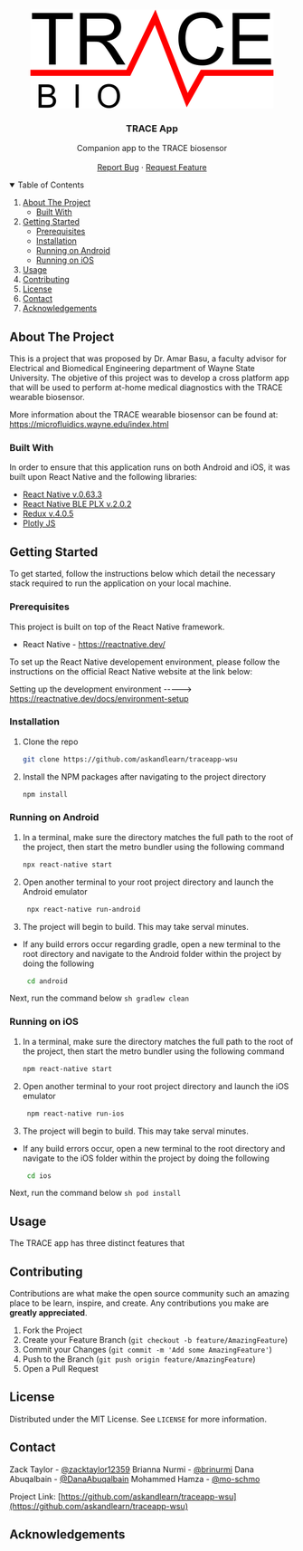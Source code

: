 <!-- PROJECT LOGO -->
<br />
<p align="center">
  <a href="https://github.com/askandlearn/traceapp-wsu">
    <img src="src/images/TraceBio-Black.png" alt="Logo">
  </a>

  <h3 align="center">TRACE App</h3>

  <p align="center">
    Companion app to the TRACE biosensor
    <br />
    <br />
    <a href="https://github.com/askandlearn/traceapp-wsu/issues">Report Bug</a>
    ·
    <a href="https://github.com/askandlearn/traceapp-wsu/issues">Request Feature</a>
  </p>
</p>



<!-- TABLE OF CONTENTS -->
<details open="open">
  <summary>Table of Contents</summary>
  <ol>
    <li>
      <a href="#about-the-project">About The Project</a>
      <ul>
        <li><a href="#built-with">Built With</a></li>
      </ul>
    </li>
    <li>
      <a href="#getting-started">Getting Started</a>
      <ul>
        <li><a href="#prerequisites">Prerequisites</a></li>
        <li><a href="#installation">Installation</a></li>
        <li><a href="#running-on-android">Running on Android</a></li>
        <li><a href="#running-on-ios">Running on iOS</a></li>
      </ul>
    </li>
    <li><a href="#usage">Usage</a></li>
    <li><a href="#contributing">Contributing</a></li>
    <li><a href="#license">License</a></li>
    <li><a href="#contact">Contact</a></li>
    <li><a href="#acknowledgements">Acknowledgements</a></li>
  </ol>
</details>



<!-- ABOUT THE PROJECT -->
## About The Project

This is a project that was proposed by Dr. Amar Basu, a faculty advisor for Electrical and Biomedical Engineering department of Wayne State University. The objetive of this project was to develop a cross platform app that will be used to perform at-home medical diagnostics with the TRACE wearable biosensor. 

More information about the TRACE wearable biosensor can be found at: https://microfluidics.wayne.edu/index.html


### Built With

In order to ensure that this application runs on both Android and iOS, it was built upon React Native and the following libraries:
* [React Native v.0.63.3 ](https://reactnative.dev/)
* [React Native BLE PLX v.2.0.2](https://github.com/Polidea/react-native-ble-plx)
* [Redux v.4.0.5](https://redux.js.org/introduction/getting-started)
* [Plotly JS](https://plotly.com/javascript/)

<!-- FEATURES -->




<!-- GETTING STARTED -->
## Getting Started

To get started, follow the instructions below which detail the necessary stack required to run the application on your local machine.

### Prerequisites

This project is built on top of the React Native framework. 
* React Native - https://reactnative.dev/

To set up the React Native developement environment, please follow the instructions on the official React Native website at the link below:

Setting up the development environment -----> https://reactnative.dev/docs/environment-setup

### Installation

1. Clone the repo
   ```sh
   git clone https://github.com/askandlearn/traceapp-wsu
   ```
2. Install the NPM packages after navigating to the project directory
   ```sh
   npm install
   ```
### Running on Android
1. In a terminal, make sure the directory matches the full path to the root of the project, then start the metro bundler using the following command
   ```sh
   npx react-native start
    ```
2. Open another terminal to your root project directory and launch the Android emulator
   ```sh
    npx react-native run-android
   ```
3. The project will begin to build. This may take serval minutes.

* If any build errors occur regarding gradle, open a new terminal to the root directory and navigate to the Android folder within the project by doing the following
    ```sh
     cd android
    ```
Next, run the command below
    ```sh
    gradlew clean
    ```

### Running on iOS
1. In a terminal, make sure the directory matches the full path to the root of the project, then start the metro bundler using the following command
   ```sh
   npm react-native start
    ```
2. Open another terminal to your root project directory and launch the iOS emulator
   ```sh
    npm react-native run-ios
   ```
3. The project will begin to build. This may take serval minutes.

* If any build errors occur, open a new terminal to the root directory and navigate to the iOS folder within the project by doing the following
    ```sh
     cd ios
    ```
Next, run the command below
    ```sh
    pod install
    ```
<!-- USAGE EXAMPLES -->
## Usage

The TRACE app has three distinct features that 

<!-- CONTRIBUTING -->
## Contributing

Contributions are what make the open source community such an amazing place to be learn, inspire, and create. Any contributions you make are **greatly appreciated**.

1. Fork the Project
2. Create your Feature Branch (`git checkout -b feature/AmazingFeature`)
3. Commit your Changes (`git commit -m 'Add some AmazingFeature'`)
4. Push to the Branch (`git push origin feature/AmazingFeature`)
5. Open a Pull Request



<!-- LICENSE -->
## License

Distributed under the MIT License. See `LICENSE` for more information.



<!-- CONTACT -->
## Contact

Zack Taylor - [@zacktaylor12359](https://github.com/zacktaylor12359)
Brianna Nurmi - [@brinurmi](https://github.com/brinurmi)
Dana Abuqalbain - [@DanaAbuqalbain](https://github.com/DanaAbuqalbain)
Mohammed Hamza - [@mo-schmo](https://github.com/mo-schmo)


Project Link: [https://github.com/askandlearn/traceapp-wsu](https://github.com/askandlearn/traceapp-wsu)



<!-- ACKNOWLEDGEMENTS -->
## Acknowledgements





<!-- MARKDOWN LINKS & IMAGES -->
<!-- https://www.markdownguide.org/basic-syntax/#reference-style-links -->
